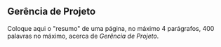 ## Gerência de Projeto

Coloque aqui o "resumo" de uma página, no máximo 4 parágrafos,
400 palavras no máximo, acerca de _Gerência de Projeto_.
